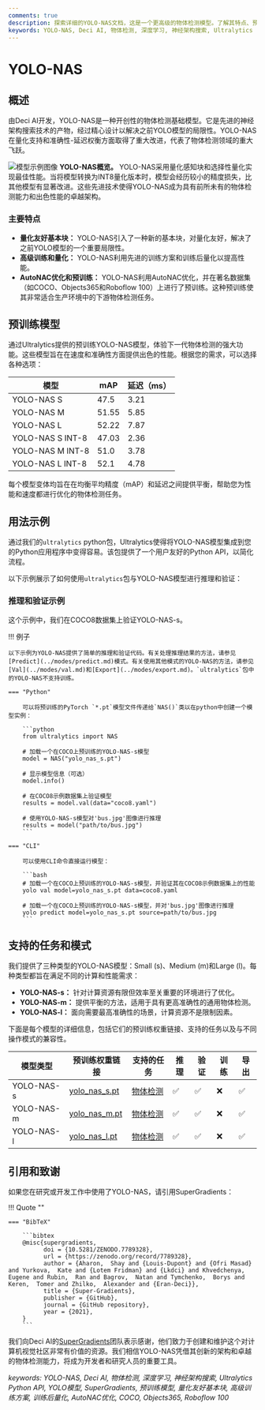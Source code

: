 ```yaml
---
comments: true
description: 探索详细的YOLO-NAS文档，这是一个更高级的物体检测模型。了解其特点、预训练模型、与Ultralytics Python API的使用等内容。
keywords: YOLO-NAS, Deci AI, 物体检测, 深度学习, 神经架构搜索, Ultralytics Python API, YOLO模型, 预训练模型, 量化, 优化, COCO, Objects365, Roboflow 100
---
```


# YOLO-NAS

## 概述

由Deci AI开发，YOLO-NAS是一种开创性的物体检测基础模型。它是先进的神经架构搜索技术的产物，经过精心设计以解决之前YOLO模型的局限性。YOLO-NAS在量化支持和准确性-延迟权衡方面取得了重大改进，代表了物体检测领域的重大飞跃。

![模型示例图像](https://learnopencv.com/wp-content/uploads/2023/05/yolo-nas_COCO_map_metrics.png)
**YOLO-NAS概览。** YOLO-NAS采用量化感知块和选择性量化实现最佳性能。当将模型转换为INT8量化版本时，模型会经历较小的精度损失，比其他模型有显著改进。这些先进技术使得YOLO-NAS成为具有前所未有的物体检测能力和出色性能的卓越架构。

### 主要特点

- **量化友好基本块：** YOLO-NAS引入了一种新的基本块，对量化友好，解决了之前YOLO模型的一个重要局限性。
- **高级训练和量化：** YOLO-NAS利用先进的训练方案和训练后量化以提高性能。
- **AutoNAC优化和预训练：** YOLO-NAS利用AutoNAC优化，并在著名数据集（如COCO、Objects365和Roboflow 100）上进行了预训练。这种预训练使其非常适合生产环境中的下游物体检测任务。

## 预训练模型

通过Ultralytics提供的预训练YOLO-NAS模型，体验下一代物体检测的强大功能。这些模型旨在在速度和准确性方面提供出色的性能。根据您的需求，可以选择各种选项：

| 模型             | mAP   | 延迟（ms） |
| ---------------- | ----- | ---------- |
| YOLO-NAS S       | 47.5  | 3.21       |
| YOLO-NAS M       | 51.55 | 5.85       |
| YOLO-NAS L       | 52.22 | 7.87       |
| YOLO-NAS S INT-8 | 47.03 | 2.36       |
| YOLO-NAS M INT-8 | 51.0  | 3.78       |
| YOLO-NAS L INT-8 | 52.1  | 4.78       |

每个模型变体均旨在在均衡平均精度（mAP）和延迟之间提供平衡，帮助您为性能和速度都进行优化的物体检测任务。

## 用法示例

通过我们的`ultralytics` python包，Ultralytics使得将YOLO-NAS模型集成到您的Python应用程序中变得容易。该包提供了一个用户友好的Python API，以简化流程。

以下示例展示了如何使用`ultralytics`包与YOLO-NAS模型进行推理和验证：

### 推理和验证示例

这个示例中，我们在COCO8数据集上验证YOLO-NAS-s。

!!! 例子

    以下示例为YOLO-NAS提供了简单的推理和验证代码。有关处理推理结果的方法，请参见[Predict](../modes/predict.md)模式。有关使用其他模式的YOLO-NAS的方法，请参见[Val](../modes/val.md)和[Export](../modes/export.md)。`ultralytics`包中的YOLO-NAS不支持训练。

    === "Python"

        可以将预训练的PyTorch `*.pt`模型文件传递给`NAS()`类以在python中创建一个模型实例：

        ```python
        from ultralytics import NAS

        # 加载一个在COCO上预训练的YOLO-NAS-s模型
        model = NAS("yolo_nas_s.pt")

        # 显示模型信息（可选）
        model.info()

        # 在COCO8示例数据集上验证模型
        results = model.val(data="coco8.yaml")

        # 使用YOLO-NAS-s模型对'bus.jpg'图像进行推理
        results = model("path/to/bus.jpg")
        ```

    === "CLI"

        可以使用CLI命令直接运行模型：

        ```bash
        # 加载一个在COCO上预训练的YOLO-NAS-s模型，并验证其在COCO8示例数据集上的性能
        yolo val model=yolo_nas_s.pt data=coco8.yaml

        # 加载一个在COCO上预训练的YOLO-NAS-s模型，并对'bus.jpg'图像进行推理
        yolo predict model=yolo_nas_s.pt source=path/to/bus.jpg
        ```

## 支持的任务和模式

我们提供了三种类型的YOLO-NAS模型：Small (s)、Medium (m)和Large (l)。每种类型都旨在满足不同的计算和性能需求：

- **YOLO-NAS-s：** 针对计算资源有限但效率至关重要的环境进行了优化。
- **YOLO-NAS-m：** 提供平衡的方法，适用于具有更高准确性的通用物体检测。
- **YOLO-NAS-l：** 面向需要最高准确性的场景，计算资源不是限制因素。

下面是每个模型的详细信息，包括它们的预训练权重链接、支持的任务以及与不同操作模式的兼容性。

| 模型类型   | 预训练权重链接                                                                                | 支持的任务                     | 推理 | 验证 | 训练 | 导出 |
| ---------- | --------------------------------------------------------------------------------------------- | ------------------------------ | ---- | ---- | ---- | ---- |
| YOLO-NAS-s | [yolo_nas_s.pt](https://github.com/ultralytics/assets/releases/download/v8.1.0/yolo_nas_s.pt) | [物体检测](../tasks/detect.md) | ✅   | ✅   | ❌   | ✅   |
| YOLO-NAS-m | [yolo_nas_m.pt](https://github.com/ultralytics/assets/releases/download/v8.1.0/yolo_nas_m.pt) | [物体检测](../tasks/detect.md) | ✅   | ✅   | ❌   | ✅   |
| YOLO-NAS-l | [yolo_nas_l.pt](https://github.com/ultralytics/assets/releases/download/v8.1.0/yolo_nas_l.pt) | [物体检测](../tasks/detect.md) | ✅   | ✅   | ❌   | ✅   |

## 引用和致谢

如果您在研究或开发工作中使用了YOLO-NAS，请引用SuperGradients：

!!! Quote ""

    === "BibTeX"

        ```bibtex
        @misc{supergradients,
              doi = {10.5281/ZENODO.7789328},
              url = {https://zenodo.org/record/7789328},
              author = {Aharon,  Shay and {Louis-Dupont} and {Ofri Masad} and Yurkova,  Kate and {Lotem Fridman} and {Lkdci} and Khvedchenya,  Eugene and Rubin,  Ran and Bagrov,  Natan and Tymchenko,  Borys and Keren,  Tomer and Zhilko,  Alexander and {Eran-Deci}},
              title = {Super-Gradients},
              publisher = {GitHub},
              journal = {GitHub repository},
              year = {2021},
        }
        ```

我们向Deci AI的[SuperGradients](https://github.com/Deci-AI/super-gradients/)团队表示感谢，他们致力于创建和维护这个对计算机视觉社区非常有价值的资源。我们相信YOLO-NAS凭借其创新的架构和卓越的物体检测能力，将成为开发者和研究人员的重要工具。

_keywords: YOLO-NAS, Deci AI, 物体检测, 深度学习, 神经架构搜索, Ultralytics Python API, YOLO模型, SuperGradients, 预训练模型, 量化友好基本块, 高级训练方案, 训练后量化, AutoNAC优化, COCO, Objects365, Roboflow 100_
